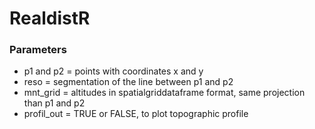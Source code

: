 # RealdistR

### Parameters
- p1 and p2 = points with coordinates x and y
- reso = segmentation of the line between p1 and p2
- mnt_grid = altitudes in spatialgriddataframe format, same projection than p1 and p2
- profil_out = TRUE or FALSE, to plot topographic profile

